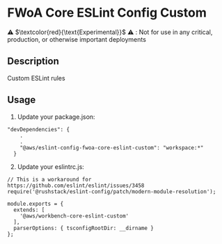 # FWoA Core ESLint Config Custom

⚠️ $\textcolor{red}{\text{Experimental}}$ ⚠️ : Not for use in any critical, production, or otherwise important deployments

## Description

Custom ESLint rules

## Usage

1. Update your package.json:

```
"devDependencies": {
    .
    .
    "@aws/eslint-config-fwoa-core-eslint-custom": "workspace:*"
  }
```

2. Update your eslintrc.js:

```
// This is a workaround for https://github.com/eslint/eslint/issues/3458
require('@rushstack/eslint-config/patch/modern-module-resolution');

module.exports = {
  extends: [
    '@aws/workbench-core-eslint-custom'
  ],
  parserOptions: { tsconfigRootDir: __dirname }
};
```
